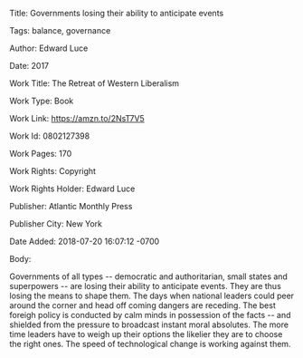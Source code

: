 Title:  Governments losing their ability to anticipate events

Tags:   balance, governance

Author: Edward Luce

Date:   2017

Work Title: The Retreat of Western Liberalism

Work Type: Book

Work Link: https://amzn.to/2NsT7V5

Work Id: 0802127398

Work Pages: 170

Work Rights: Copyright

Work Rights Holder: Edward Luce

Publisher: Atlantic Monthly Press

Publisher City: New York

Date Added: 2018-07-20 16:07:12 -0700

Body: 

Governments of all types -- democratic and authoritarian, small states and superpowers -- are losing their ability to anticipate events. They are thus losing the means to shape them. The days when national leaders could peer around the corner and head off coming dangers are receding. The best foreigh policy is conducted by calm minds in possession of the facts -- and shielded from the pressure to broadcast instant moral absolutes. The more time leaders have to weigh up their options the likelier they are to choose the right ones. The speed of technological change is working against them. 

